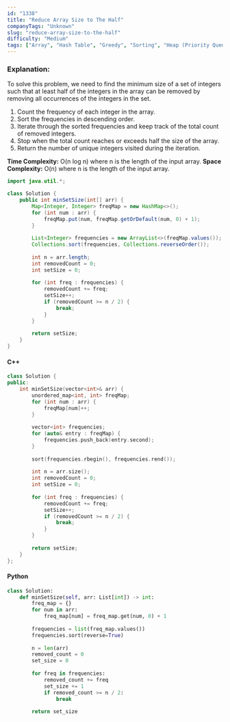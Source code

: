 ```yaml
---
id: "1338"
title: "Reduce Array Size to The Half"
companyTags: "Unknown"
slug: "reduce-array-size-to-the-half"
difficulty: "Medium"
tags: ["Array", "Hash Table", "Greedy", "Sorting", "Heap (Priority Queue)"]
---
```


### Explanation:
To solve this problem, we need to find the minimum size of a set of integers such that at least half of the integers in the array can be removed by removing all occurrences of the integers in the set.

1. Count the frequency of each integer in the array.
2. Sort the frequencies in descending order.
3. Iterate through the sorted frequencies and keep track of the total count of removed integers.
4. Stop when the total count reaches or exceeds half the size of the array.
5. Return the number of unique integers visited during the iteration.

**Time Complexity:** O(n log n) where n is the length of the input array.
**Space Complexity:** O(n) where n is the length of the input array.

```java
import java.util.*;

class Solution {
    public int minSetSize(int[] arr) {
        Map<Integer, Integer> freqMap = new HashMap<>();
        for (int num : arr) {
            freqMap.put(num, freqMap.getOrDefault(num, 0) + 1);
        }
        
        List<Integer> frequencies = new ArrayList<>(freqMap.values());
        Collections.sort(frequencies, Collections.reverseOrder());
        
        int n = arr.length;
        int removedCount = 0;
        int setSize = 0;
        
        for (int freq : frequencies) {
            removedCount += freq;
            setSize++;
            if (removedCount >= n / 2) {
                break;
            }
        }
        
        return setSize;
    }
}
```

#### C++
```cpp
class Solution {
public:
    int minSetSize(vector<int>& arr) {
        unordered_map<int, int> freqMap;
        for (int num : arr) {
            freqMap[num]++;
        }
        
        vector<int> frequencies;
        for (auto& entry : freqMap) {
            frequencies.push_back(entry.second);
        }
        
        sort(frequencies.rbegin(), frequencies.rend());
        
        int n = arr.size();
        int removedCount = 0;
        int setSize = 0;
        
        for (int freq : frequencies) {
            removedCount += freq;
            setSize++;
            if (removedCount >= n / 2) {
                break;
            }
        }
        
        return setSize;
    }
};
```

#### Python
```python
class Solution:
    def minSetSize(self, arr: List[int]) -> int:
        freq_map = {}
        for num in arr:
            freq_map[num] = freq_map.get(num, 0) + 1
        
        frequencies = list(freq_map.values())
        frequencies.sort(reverse=True)
        
        n = len(arr)
        removed_count = 0
        set_size = 0
        
        for freq in frequencies:
            removed_count += freq
            set_size += 1
            if removed_count >= n / 2:
                break
        
        return set_size
```